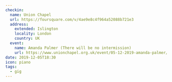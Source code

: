 ```yaml
---
checkin:
  name: Union Chapel
  url: https://foursquare.com/v/4ae9e8c4f964a52088b721e3
  address:
    extended: Islington
    locality: London
    country: UK
  event:
    name: Amanda Palmer (There will be no intermission)
    url: https://www.unionchapel.org.uk/event/05-12-2019-amanda-palmer/
date: 2019-12-05T18:30
icon: piano
tags:
  - gig
---
```

